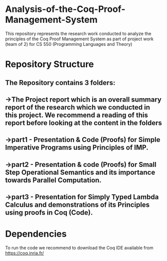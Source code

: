 # Analysis-of-the-Coq-Proof-Management-System
This repository represents the research work conducted to analyze the principles of the Coq Proof Management System as part of project work (team of 2) for CS 550 (Programming Languages and Theory)

# Repository Structure
The Repository contains 3 folders:
--
->The Project report which is an overall summary report of the research which we conducted in this project. We recommend a reading of this report before looking at the content in the folders
--
->part1 - Presentation & Code (Proofs) for Simple Imperative Programs using Principles of IMP.
--
->part2 - Presentation & code (Proofs) for Small Step Operational Semantics and its importance towards Parallel Computation.
--
->part3 - Presentation for Simply Typed Lambda Calculus and demonstrations of its Principles using proofs in Coq (Code).
--
# Dependencies
To run the code we recommend to download the Coq IDE available from https://coq.inria.fr/

